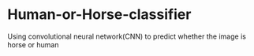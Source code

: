 # Human-or-Horse-classifier
Using convolutional neural network(CNN) to predict whether the image is horse or human
